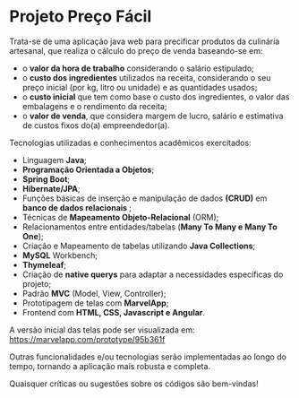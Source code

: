 <h1>Projeto <b>Preço Fácil</b></h1>

Trata-se de uma aplicação java web para precificar produtos da culinária artesanal, que realiza o cálculo do preço de venda baseando-se em:<br>
- o <b>valor da hora de trabalho</b> considerando o salário estipulado;<br>
- o <b>custo dos ingredientes</b> utilizados na receita, considerando o seu preço inicial (por kg, litro ou unidade) e as quantidades usados;<br>
- o <b>custo inicial</b> que tem como base o custo dos ingredientes, o valor das embalagens e o rendimento da receita;<br>
- o <b>valor de venda</b>, que considera margem de lucro, salário e estimativa de custos fixos do(a) empreendedor(a).<br>

Tecnologias utilizadas e conhecimentos acadêmicos exercitados:<br>
- Linguagem <b>Java</b>;<br>
- <b>Programação Orientada a Objetos</b>;<br>
- <b>Spring Boot</b>;<br>
- <b>Hibernate/JPA</b>;<br>
- Funções básicas de inserção e manipulação de dados <b>(CRUD)</b> em <b>banco de dados relacionais </b>;<br>
- Técnicas de <b>Mapeamento Objeto-Relacional</b> (ORM);<br>
- Relacionamentos entre entidades/tabelas (<b>Many To Many e Many To One</b>);<br> 
- Criação e Mapeamento de tabelas utilizando <b>Java Collections</b>;
- <b>MySQL</b> Workbench;<br>
- <b>Thymeleaf</b>; <br>
- Criação de <b>native querys</b> para adaptar a necessidades específicas do projeto;<br>
- Padrão <b>MVC</b> (Model, View, Controller);<br>
- Prototipagem de telas com <b>MarvelApp</b>;<br>
- Frontend com <b>HTML, CSS, Javascript e Angular</b>.<br>

A versão inicial das telas pode ser visualizada em: https://marvelapp.com/prototype/95b361f  

Outras funcionalidades e/ou tecnologias serão implementadas ao longo do tempo, tornando a aplicação mais robusta e completa.

Quaisquer críticas ou sugestões sobre os códigos são bem-vindas!
